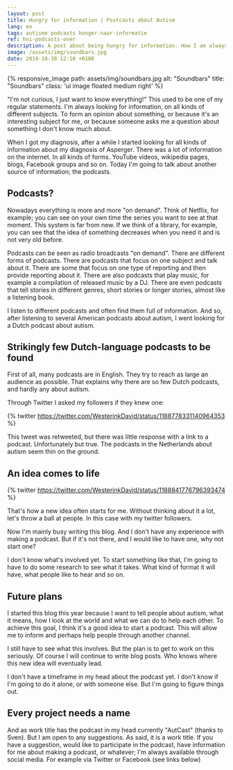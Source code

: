 ```yaml
---
layout: post
title: Hungry for information | Postcasts about Autism
lang: en
tags: autisme podcasts honger-naar-informatie
ref: hni-podcasts-over
description: A post about being hungry for information. How I am always looking for information and how I podcasts herewith see already source of information. And the lack of Dutch podcasts
image: /assets/img/soundbars.jpg
date: 2019-10-30 12:10 +0100
---
```

{% responsive_image path: assets/img/soundbars.jpg alt: "Soundbars" title: "Soundbars" class: 'ui image floated medium right' %}

"I'm not curious, I just want to know everything!" This used to be one of my regular statements. I'm always looking for information, on all kinds of different subjects. To form an opinion about something, or because it's an interesting subject for me, or because someone asks me a question about something I don't know much about.

When I got my diagnosis, after a while I started looking for all kinds of information about my diagnosis of Asperger. There was a lot of information on the internet. In all kinds of forms. YouTube videos, wikipedia pages, blogs, Facebook groups and so on. Today I'm going to talk about another source of information; the podcasts.

## Podcasts?

Nowadays everything is more and more "on demand". Think of Netflix, for example; you can see on your own time the series you want to see at that moment. This system is far from new. If we think of a library, for example, you can see that the idea of something decreases when you need it and is not very old before.

Podcasts can be seen as radio broadcasts "on demand". There are different forms of podcasts. There are podcasts that focus on one subject and talk about it. There are some that focus on one type of reporting and then provide reporting about it. There are also podcasts that play music, for example a compilation of released music by a DJ. There are even podcasts that tell stories in different genres, short stories or longer stories, almost like a listening book.

I listen to different podcasts and often find them full of information. And so, after listening to several American podcasts about autism, I went looking for a Dutch podcast about autism.

## Strikingly few Dutch-language podcasts to be found

First of all, many podcasts are in English. They try to reach as large an audience as possible. That explains why there are so few Dutch podcasts, and hardly any about autism.

Through Twitter I asked my followers if they knew one:

{% twitter https://twitter.com/WesterinkDavid/status/1188778331140964353 %}

This tweet was retweeted, but there was little response with a link to a podcast. Unfortunately but true. The podcasts in the Netherlands about autism seem thin on the ground.

## An idea comes to life

{% twitter https://twitter.com/WesterinkDavid/status/1188841776796393474 %}

That's how a new idea often starts for me. Without thinking about it a lot, let's throw a ball at people. In this case with my twitter followers.

Now I'm mainly busy writing this blog. And I don't have any experience with making a podcast. But if it's not there, and I would like to have one, why not start one?

I don't know what's involved yet. To start something like that, I'm going to have to do some research to see what it takes. What kind of format it will have, what people like to hear and so on.

## Future plans

I started this blog this year because I want to tell people about autism, what it means, how I look at the world and what we can do to help each other. To achieve this goal, I think it's a good idea to start a podcast. This will allow me to inform and perhaps help people through another channel.

I still have to see what this involves. But the plan is to get to work on this seriously. Of course I will continue to write blog posts. Who knows where this new idea will eventually lead.

I don't have a timeframe in my head about the podcast yet. I don't know if I'm going to do it alone, or with someone else. But I'm going to figure things out.

## Every project needs a name

And as work title has the podcast in my head currently "AutCast" (thanks to Sven). But I am open to any suggestions. As said, it is a work title.
If you have a suggestion, would like to participate in the podcast, have information for me about making a podcast, or whatever; I'm always available through social media. For example via Twitter or Facebook (see links below)

